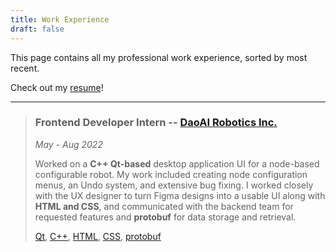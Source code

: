 ```yaml
---
title: Work Experience
draft: false
---
```


This page contains all my professional work experience, sorted by most recent.

Check out my [resume](files/Resume.pdf)!

---

> ### Frontend Developer Intern -- [DaoAI Robotics Inc.](https://www.daoai.com/)  
> *May - Aug 2022*  
> 
> Worked on a **C++ Qt-based** desktop application UI for a node-based configurable robot. My work included creating node configuration menus, an Undo system, and extensive bug fixing. I worked closely with the UX designer to turn Figma designs into a usable UI along with **HTML and CSS**, and communicated with the backend team for requested features and **protobuf** for data storage and retrieval.  
>
> [Qt](), [C++](), [HTML](), [CSS](), [protobuf]()


<!-- Format to copy paste
> ### Job Title -- Company  
> *Date*  
> 
> Description  
> 
> [Tech Stack]()
 -->